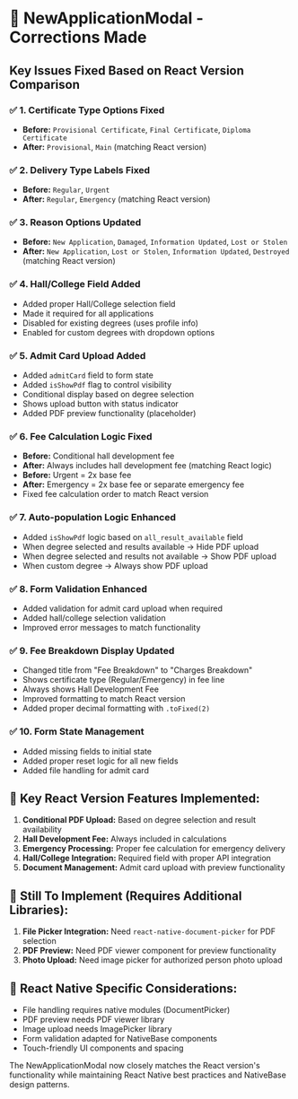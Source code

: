 # 🔧 NewApplicationModal - Corrections Made

## Key Issues Fixed Based on React Version Comparison

### ✅ **1. Certificate Type Options Fixed**
- **Before:** `Provisional Certificate`, `Final Certificate`, `Diploma Certificate`
- **After:** `Provisional`, `Main` (matching React version)

### ✅ **2. Delivery Type Labels Fixed**
- **Before:** `Regular`, `Urgent`
- **After:** `Regular`, `Emergency` (matching React version)

### ✅ **3. Reason Options Updated**
- **Before:** `New Application`, `Damaged`, `Information Updated`, `Lost or Stolen`
- **After:** `New Application`, `Lost or Stolen`, `Information Updated`, `Destroyed` (matching React version)

### ✅ **4. Hall/College Field Added**
- Added proper Hall/College selection field
- Made it required for all applications
- Disabled for existing degrees (uses profile info)
- Enabled for custom degrees with dropdown options

### ✅ **5. Admit Card Upload Added**
- Added `admitCard` field to form state
- Added `isShowPdf` flag to control visibility
- Conditional display based on degree selection
- Shows upload button with status indicator
- Added PDF preview functionality (placeholder)

### ✅ **6. Fee Calculation Logic Fixed**
- **Before:** Conditional hall development fee
- **After:** Always includes hall development fee (matching React logic)
- **Before:** Urgent = 2x base fee
- **After:** Emergency = 2x base fee or separate emergency fee
- Fixed fee calculation order to match React version

### ✅ **7. Auto-population Logic Enhanced**
- Added `isShowPdf` logic based on `all_result_available` field
- When degree selected and results available → Hide PDF upload
- When degree selected and results not available → Show PDF upload
- When custom degree → Always show PDF upload

### ✅ **8. Form Validation Enhanced**
- Added validation for admit card upload when required
- Added hall/college selection validation
- Improved error messages to match functionality

### ✅ **9. Fee Breakdown Display Updated**
- Changed title from "Fee Breakdown" to "Charges Breakdown"
- Shows certificate type (Regular/Emergency) in fee line
- Always shows Hall Development Fee
- Improved formatting to match React version
- Added proper decimal formatting with `.toFixed(2)`

### ✅ **10. Form State Management**
- Added missing fields to initial state
- Added proper reset logic for all new fields
- Added file handling for admit card

## 🎯 **Key React Version Features Implemented:**

1. **Conditional PDF Upload:** Based on degree selection and result availability
2. **Hall Development Fee:** Always included in calculations
3. **Emergency Processing:** Proper fee calculation for emergency delivery
4. **Hall/College Integration:** Required field with proper API integration
5. **Document Management:** Admit card upload with preview functionality

## 🔄 **Still To Implement (Requires Additional Libraries):**

1. **File Picker Integration:** Need `react-native-document-picker` for PDF selection
2. **PDF Preview:** Need PDF viewer component for preview functionality
3. **Photo Upload:** Need image picker for authorized person photo upload

## 📱 **React Native Specific Considerations:**

- File handling requires native modules (DocumentPicker)
- PDF preview needs PDF viewer library
- Image upload needs ImagePicker library
- Form validation adapted for NativeBase components
- Touch-friendly UI components and spacing

The NewApplicationModal now closely matches the React version's functionality while maintaining React Native best practices and NativeBase design patterns.